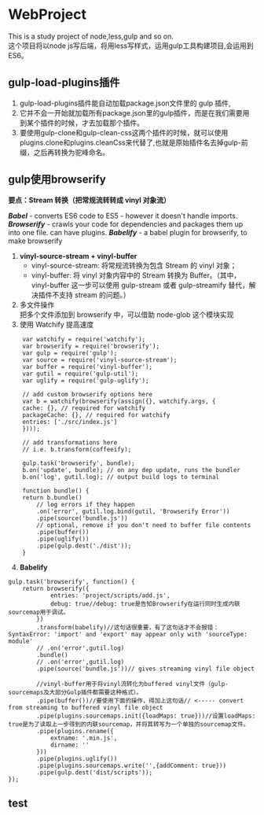 # WebProject
This is a study project of node,less,gulp and so on.  
这个项目将以node js写后端，将用less写样式，运用gulp工具构建项目,会运用到ES6。
## gulp-load-plugins插件
1. gulp-load-plugins插件能自动加载package.json文件里的 gulp 插件,  
2. 它并不会一开始就加载所有package.json里的gulp插件，而是在我们需要用到某个插件的时候，才去加载那个插件。  
3. 要使用gulp-clone和gulp-clean-css这两个插件的时候，就可以使用plugins.clone和plugins.cleanCss来代替了,也就是原始插件名去掉gulp-前缀，之后再转换为驼峰命名。  
## gulp使用browserify
**要点：Stream 转换（把常规流转转成 vinyl 对象流）**  
  
***Babel*** - converts ES6 code to ES5 - however it doesn't handle imports.
***Browserify*** - crawls your code for dependencies and packages them up into one file. can have plugins.
***Babelify*** - a babel plugin for browserify, to make browserify
1. **vinyl-source-stream + vinyl-buffer** 
   - vinyl-source-stream: 将常规流转换为包含 Stream 的 vinyl 对象；  
   - vinyl-buffer: 将 vinyl 对象内容中的 Stream 转换为 Buffer。（其中，vinyl-buffer 这一步可以使用 gulp-stream 或者 gulp-streamify 替代，解决插件不支持 stream 的问题。）
2. 多文件操作  
   把多个文件添加到 browserify 中，可以借助 node-glob 这个模块实现
3. 使用 Watchify 提高速度
```
    var watchify = require('watchify');
    var browserify = require('browserify');
    var gulp = require('gulp');
    var source = require('vinyl-source-stream');
    var buffer = require('vinyl-buffer');
    var gutil = require('gulp-util');
    var uglify = require('gulp-uglify');

    // add custom browserify options here
    var b = watchify(browserify(assign({}, watchify.args, {
    cache: {}, // required for watchify
    packageCache: {}, // required for watchify
    entries: ['./src/index.js']
    }))); 

    // add transformations here
    // i.e. b.transform(coffeeify);

    gulp.task('browserify', bundle); 
    b.on('update', bundle); // on any dep update, runs the bundler
    b.on('log', gutil.log); // output build logs to terminal

    function bundle() {
    return b.bundle()
        // log errors if they happen
        .on('error', gutil.log.bind(gutil, 'Browserify Error'))
        .pipe(source('bundle.js'))
        // optional, remove if you don't need to buffer file contents
        .pipe(buffer())
        .pipe(uglify())
        .pipe(gulp.dest('./dist'));
    }
```
4. **Babelify**
```
gulp.task('browserify', function() {
    return browserify({
            entries: 'project/scripts/add.js',
            debug: true//debug: true是告知Browserify在运行同时生成内联sourcemap用于调试。
        })
        .transform(babelify)//这句话很重要，有了这句话才不会报错：SyntaxError: 'import' and 'export' may appear only with 'sourceType: module'
        // .on('error',gutil.log)
        .bundle()
        // .on('error',gutil.log)
        .pipe(source('bundle.js'))// gives streaming vinyl file object

        //vinyl-buffer用于将vinyl流转化为buffered vinyl文件（gulp-sourcemaps及大部分Gulp插件都需要这种格式）。
        .pipe(buffer())//要使用下面的操作，得加上这句话// <----- convert from streaming to buffered vinyl file object
        .pipe(plugins.sourcemaps.init({loadMaps: true}))//设置loadMaps: true是为了读取上一步得到的内联sourcemap，并将其转写为一个单独的sourcemap文件。
        .pipe(plugins.rename({
            extname: '.min.js',
            dirname: ''
        }))
        .pipe(plugins.uglify())
        .pipe(plugins.sourcemaps.write('',{addComment: true}))     
        .pipe(gulp.dest('dist/scripts'));
});
```
## test
